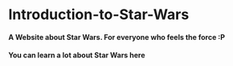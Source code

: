 # Introduction-to-Star-Wars
#### A Website about Star Wars. For everyone who feels the force :P
#### You can learn a lot about Star Wars here

